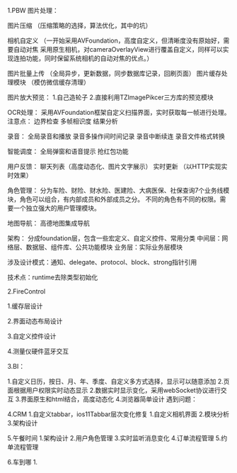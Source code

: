 1.PBW
图片处理：

图片压缩 （压缩策略的选择，算法优化，其中的坑）

相机自定义 （一开始采用AVFoundation，高度自定义，但清晰度没有原始好，需要自动对焦
采用原生相机，对cameraOverlayView进行覆盖自定义，同样可以实现连拍功能，同时保留系统相机的自动对焦的优点。）

图片批量上传 （全局异步，更新数据，同步数据库记录，回刷页面）
图片缓存处理模块 （模仿微信缓存清理）


图片放大预览：
1.自己造轮子
2.直接利用TZImagePikcer三方库的预览模块

OCR处理：
采用AVFoundation框架自定义扫描界面，实时获取每一帧进行处理。
注意点：
边界检查
多帧相识度
结果分析

录音：
全局录音和播放
录音多操作间时间记录
录音中断续连
录音文件格式转换

智能调度：
全局弹窗和语音提示
抢红包功能

用户反馈：
聊天列表（高度动态化、图片文字展示）
实时更新 （以HTTP实现实时效果）

角色管理：
分为车险、财险、财水险、医建险、大病医保、社保查询7个业务线模块，角色可以组合，有内部成员和外部成员之分。
不同的角色有不同的权限。需要一个独立强大的用户管理模块。

地图导航：
高德地图集成导航


架构：
分成foundation层，包含一些宏定义、自定义控件、常用分类
中间层：网络层、数据层、组件库、公共功能模块
业务层：实际业务层模块


涉及设计模式：通知、delegate、protocol、block、strong指针引用

技术点：runtime去除类型初始化


2.FireControl

1.缓存层设计

2.界面动态布局设计

3.自定义控件设计

4.测量仪硬件蓝牙交互

3.BI：

1.自定义日历，按日、月、年、季度、自定义多方式选择，显示可以随意添加
2.页面根据用户权限实时动态显示
2.数据实时显示变化，采用webSocket协议进行交互
3.界面原生和html结合，高度动态化
4.浏览器简单设计
遇到问题：


4.CRM
1.自定义tabbar，ios11Tabbar层次变化修复
1.自定义相机界面
2.模块分析
3.架构设计


5.午餐时间
1.架构设计
2.用户角色管理
3.实时监听消息变化
4.订单流程管理
5.约单流程管理

6.车到哪
1.
